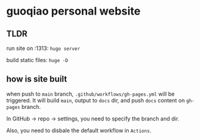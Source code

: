 # guoqiao personal website

## TLDR

run site on :1313: `hugo server`

build static files: `huge -D`

## how is site built

when push to `main` branch, `.github/workflows/gh-pages.yml` will be triggered.
It will build `main`, output to `docs` dir, and push `docs` content on `gh-pages` branch.

In GitHub -> repo -> settings, you need to specify the branch and dir.

Also, you need to disbale the default workflow in `Actions`.
